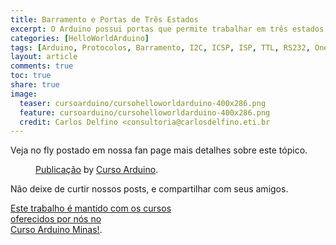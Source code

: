 ```yaml
---
title: Barramento e Portas de Três Estados
excerpt: O Arduino possui portas que permite trabalhar em três estados diferentes, podendo estar no nível alto (5V), nível baixo(0V) e quando posta como entrada o consumo de corrente é tão baixo que não interfere na porta simulando um estado Z. Permitindo assim diversos equipamentos compartilhando o mesmo barramento, enquanto apenas dois se comunicam.
categories: [HelloWorldArduino]
tags: [Arduino, Protocolos, Barramento, I2C, ICSP, ISP, TTL, RS232, OneWire, 1-wire, Três Estados]
layout: article
comments: true
toc: true
share: true
image:
  teaser: cursoarduino/cursohelloworldarduino-400x286.png
  feature: cursoarduino/cursohelloworldarduino-400x286.png
  credit: Carlos Delfino <consultoria@carlosdelfino.eti.br
---
```

Veja no fly postado em nossa fan page mais detalhes sobre este tópico. 
<Figure>
	<div id="fb-root"></div> <script>(function(d, s, id) { var js, fjs = d.getElementsByTagName(s)[0]; if (d.getElementById(id)) return; js = d.createElement(s); js.id = id; js.src = "//connect.facebook.net/pt_BR/all.js#xfbml=1"; fjs.parentNode.insertBefore(js, fjs); }(document, 'script', 'facebook-jssdk'));</script>
	<div class="fb-post" data-href="https://www.facebook.com/cursoarduinominas/photos/a.513855305337380.1073741828.508195972569980/680981178624791/?type=1" data-width="466"><div class="fb-xfbml-parse-ignore"><a href="https://www.facebook.com/cursoarduinominas/photos/a.513855305337380.1073741828.508195972569980/680981178624791/?type=1">Publicação</a> by <a href="https://www.facebook.com/cursoarduinominas">Curso Arduino</a>.</div></div>
</Figure>

 Não deixe de curtir nossos posts, e compartilhar com seus amigos.

 <a href="/cursoarduino/Curso_Arduino_Minas/" class="btn-success">Este trabalho é mantido com os cursos <br/>oferecidos por nós no <br />Curso Arduino Minas!</a>.
 